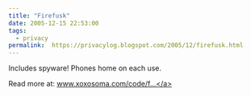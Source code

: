 ```yaml
---
title: "Firefusk"
date: 2005-12-15 22:53:00
tags: 
  - privacy
permalink:	https://privacylog.blogspot.com/2005/12/firefusk.html
---
```


Includes spyware! Phones home on each use.

Read more at: <a href="http://www.xoxosoma.com/code/firefusk/">www.xoxosoma.com/code/f...</a>